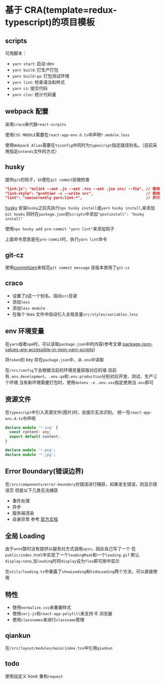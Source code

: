 # 基于 CRA(template=redux-typescript)的项目模板

## scripts

可用脚本：

- `yarn start`: 启动 dev
- `yarn build`: 打生产打包
- `yarn build:qa`: 打包测试环境
- `yarn lint`: 检查语法和样式
- `yarn cz`: 提交代码
- `yarn cloc`: 统计代码量

## webpack 配置

采用`craco`来代替`react-scrpits`

使用`CSS MODULE`需要在`react-app-env.d.ts`中声明`*.module.less`

使用`Webpack Alias`需要在`tsconfig`中同时为`typescript`指定路径别名。（目前采用指定`extends`文件的方式）

## husky

提供`git`的钩子，以便在`git commit`前做检查

```json
"lint:js": "eslint --ext .js --ext .tsx --ext .jsx src/ --fix", // 使用eslint 检查语法
"lint:style": "prettier -c --write src",                        // 使用prettier检查格式
"lint": "concurrently yarn:lint:*",                             // 并行同时检查语法和格式
```

[husky](https://typicode.github.io/husky/#/)
安装`husky`之后先执行`npx husky install`或`yarn husky install`,来添加`Git hooks`
同时在`package.json`的`scripts`中添加`"postinstall": "husky install"`

使用`npx husky add pre-commit "yarn lint"`来添加钩子

上面命令意思是在`pre-commit`时，执行`yarn lint`命令

## git-cz

使用[commitizen](https://github.com/commitizen)来规范`git commit message`
该版本使用了`git-cz`

## craco

- 设置了`@`这一个别名，指向`src`目录
- 添加`less`
- 添加`less module`
- 在每个 less 文件中自动引入全局变量`src/styles/variables.less`

## env 环境变量

在`yarn`或者`npm`时，可以读取`package.json`中的内容(参考文章:[package-json-values-are-accessible-in-npm-yarn-scripts](https://www.stefanjudis.com/today-i-learned/package-json-values-are-accessible-in-npm-yarn-scripts/))

将`token`的 key 存在`package.json`中，从`.env`中读取

在`/src/config`下会根据当前的环境变量获取对应的值
目前有`.env.development`、`.env.qa`和`.env.production`分别对应开发、测试、生产三个环境
当有新环境需要打包时，使用`dotenv -e .env.xxx`指定使用当`.env`即可

## 资源文件

在`typescript`中引入资源文件(图片)时，会提示无法识别。
统一在`react-app-env.d.ts`中声明

```typescript
declare module '*.svg' {
  const content: any;
  export default content;
}

declare module '*.png';
declare module '*.jpg';
```

## Error Boundary(错误边界)

在`/src/components/error-boundary`对错误进行捕获，如果发生错误，则显示错误页
但是以下几类无法捕获

- 事件处理
- 异步
- 服务端渲染
- 自身异常
  参考:[官方文档](https://react.docschina.org/docs/error-boundaries.html)

## 全局 Loading

由于`antd`暂时没有提供以服务对方式调用`spin`，因此自己写了一个
在`public/index.html`中实现了一个`loadingMask`和一个`loading.gif`
默认`display:none`,当`loading`时将`display`设为`flex`即可居中显示

在`utils/loading.ts`中暴露了`showLoading`和`hideLoading`两个方法，可以直接使用

## 特性

- 使用`normalize.css`来重置样式
- 使用`corj-js`和`react-app-polyfill`来支持 IE 浏览器
- 使用`classnames`来进行`classname`管理

## qiankun

在`/src/layout/modules/main/index.tsx`中引用`qiankun`

## todo

使用自定义 hook 重构`request`

